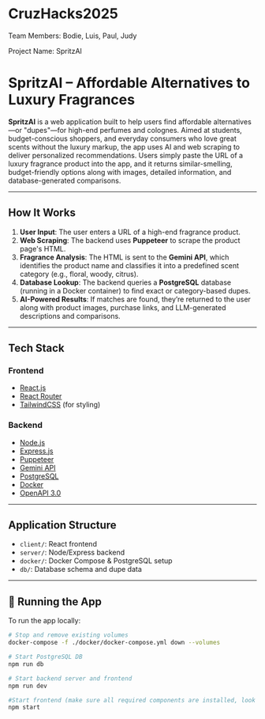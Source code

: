 # CruzHacks2025
Team Members: Bodie, Luis, Paul, Judy

Project Name: SpritzAI

# SpritzAI – Affordable Alternatives to Luxury Fragrances

**SpritzAI** is a web application built to help users find affordable alternatives—or "dupes"—for high-end perfumes and colognes. Aimed at students, budget-conscious shoppers, and everyday consumers who love great scents without the luxury markup, the app uses AI and web scraping to deliver personalized recommendations. Users simply paste the URL of a luxury fragrance product into the app, and it returns similar-smelling, budget-friendly options along with images, detailed information, and database-generated comparisons.

---

## How It Works

1. **User Input**: The user enters a URL of a high-end fragrance product.
2. **Web Scraping**: The backend uses **Puppeteer** to scrape the product page's HTML.
3. **Fragrance Analysis**: The HTML is sent to the **Gemini API**, which identifies the product name and classifies it into a predefined scent category (e.g., floral, woody, citrus).
4. **Database Lookup**: The backend queries a **PostgreSQL** database (running in a Docker container) to find exact or category-based dupes.
5. **AI-Powered Results**: If matches are found, they’re returned to the user along with product images, purchase links, and LLM-generated descriptions and comparisons.
   
---

## Tech Stack

### Frontend
- [React.js](https://reactjs.org/)
- [React Router](https://reactrouter.com/)
- [TailwindCSS](https://tailwindcss.com/) (for styling)

### Backend
- [Node.js](https://nodejs.org/)
- [Express.js](https://expressjs.com/)
- [Puppeteer](https://pptr.dev/)
- [Gemini API](https://deepmind.google/technologies/gemini/)
- [PostgreSQL](https://www.postgresql.org/)
- [Docker](https://www.docker.com/)
- [OpenAPI 3.0](https://swagger.io/specification/)
---
## Application Structure

- `client/`: React frontend
- `server/`: Node/Express backend
- `docker/`: Docker Compose & PostgreSQL setup
- `db/`: Database schema and dupe data

---

## 🚀 Running the App

To run the app locally:

```bash
# Stop and remove existing volumes
docker-compose -f ./docker/docker-compose.yml down --volumes

# Start PostgreSQL DB
npm run db

# Start backend server and frontend
npm run dev

#Start frontend (make sure all required components are installed, look in json file)
npm start
